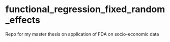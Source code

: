 # functional_regression_fixed_random_effects
Repo for my master thesis on application of FDA on socio-economic data

